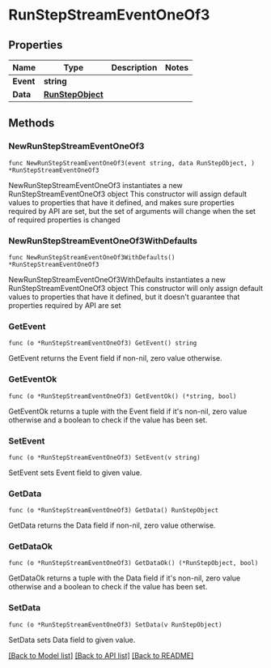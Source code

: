 # RunStepStreamEventOneOf3

## Properties

Name | Type | Description | Notes
------------ | ------------- | ------------- | -------------
**Event** | **string** |  | 
**Data** | [**RunStepObject**](RunStepObject.md) |  | 

## Methods

### NewRunStepStreamEventOneOf3

`func NewRunStepStreamEventOneOf3(event string, data RunStepObject, ) *RunStepStreamEventOneOf3`

NewRunStepStreamEventOneOf3 instantiates a new RunStepStreamEventOneOf3 object
This constructor will assign default values to properties that have it defined,
and makes sure properties required by API are set, but the set of arguments
will change when the set of required properties is changed

### NewRunStepStreamEventOneOf3WithDefaults

`func NewRunStepStreamEventOneOf3WithDefaults() *RunStepStreamEventOneOf3`

NewRunStepStreamEventOneOf3WithDefaults instantiates a new RunStepStreamEventOneOf3 object
This constructor will only assign default values to properties that have it defined,
but it doesn't guarantee that properties required by API are set

### GetEvent

`func (o *RunStepStreamEventOneOf3) GetEvent() string`

GetEvent returns the Event field if non-nil, zero value otherwise.

### GetEventOk

`func (o *RunStepStreamEventOneOf3) GetEventOk() (*string, bool)`

GetEventOk returns a tuple with the Event field if it's non-nil, zero value otherwise
and a boolean to check if the value has been set.

### SetEvent

`func (o *RunStepStreamEventOneOf3) SetEvent(v string)`

SetEvent sets Event field to given value.


### GetData

`func (o *RunStepStreamEventOneOf3) GetData() RunStepObject`

GetData returns the Data field if non-nil, zero value otherwise.

### GetDataOk

`func (o *RunStepStreamEventOneOf3) GetDataOk() (*RunStepObject, bool)`

GetDataOk returns a tuple with the Data field if it's non-nil, zero value otherwise
and a boolean to check if the value has been set.

### SetData

`func (o *RunStepStreamEventOneOf3) SetData(v RunStepObject)`

SetData sets Data field to given value.



[[Back to Model list]](../README.md#documentation-for-models) [[Back to API list]](../README.md#documentation-for-api-endpoints) [[Back to README]](../README.md)


